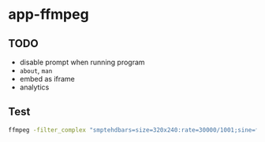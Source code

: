 # app-ffmpeg

## TODO

- disable prompt when running program
- `about`, `man`
- embed as iframe
- analytics

## Test

```sh
ffmpeg -filter_complex "smptehdbars=size=320x240:rate=30000/1001;sine=frequency=440:sample_rate=48000:beep_factor=2" -c:v libx264 -pix_fmt:v yuv420p -profile:v high -c:a aac -ac 2 -t 5 out.mp4 -movflags +faststart
```
